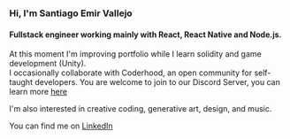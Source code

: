 ### Hi, I'm Santiago Emir Vallejo

#### Fullstack engineer working mainly with React, React Native and Node.js. 

At this moment I'm improving portfolio while I learn solidity and game development (Unity).  
I occasionally collaborate with Coderhood, an open community for self-taught developers. You are welcome to join to our Discord Server, you can learn more [here](https://www.coderhood.dev/)  

I'm also interested in creative coding, generative art, design, and music.

You can find me on [LinkedIn](https://www.linkedin.com/in/santiago-vallejo-dev)
